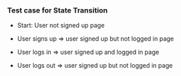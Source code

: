 ### Test case for State Transition

* Start: User not signed up page

* User signs up => user signed up but not logged in page

* User logs in => user signed up and logged in page

* User logs out => user signed up but not logged in page